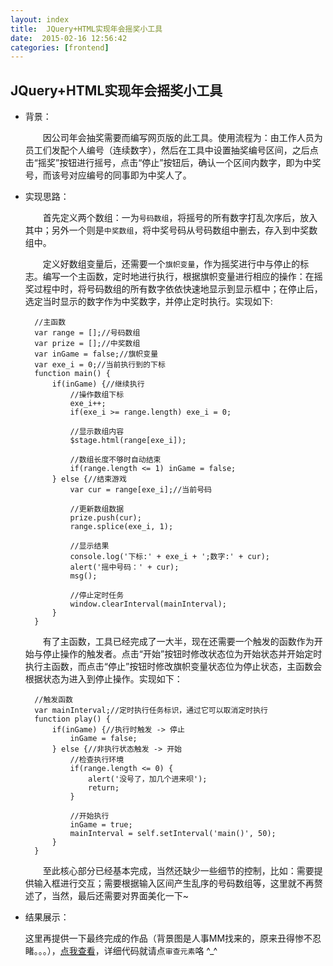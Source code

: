 ```yaml
---
layout: index
title:  JQuery+HTML实现年会摇奖小工具
date:  2015-02-16 12:56:42
categories: [frontend]
---
```


JQuery+HTML实现年会摇奖小工具
---

* 背景：

    　　因公司年会抽奖需要而编写网页版的此工具。使用流程为：由工作人员为员工们发配个人编号（连续数字），然后在工具中设置抽奖编号区间，之后点击“摇奖”按钮进行摇号，点击“停止”按钮后，确认一个区间内数字，即为中奖号，而该号对应编号的同事即为中奖人了。

* 实现思路：

    　　首先定义两个数组：一为```号码数组```，将摇号的所有数字打乱次序后，放入其中；另外一个则是```中奖数组```，将中奖号码从号码数组中删去，存入到中奖数组中。

    　　定义好数组变量后，还需要一个```旗帜变量```，作为摇奖进行中与停止的标志。编写一个主函数，定时地进行执行，根据旗帜变量进行相应的操作：在摇奖过程中时，将号码数组的所有数字依依快速地显示到显示框中；在停止后，选定当时显示的数字作为中奖数字，并停止定时执行。实现如下:	　　

    	//主函数
    	var range = [];//号码数组
    	var prize = [];//中奖数组
    	var inGame = false;//旗帜变量
    	var exe_i = 0;//当前执行到的下标
    	function main() {
    		if(inGame) {//继续执行
    			//操作数组下标
    			exe_i++;
    			if(exe_i >= range.length) exe_i = 0;
    	
    			//显示数组内容
    			$stage.html(range[exe_i]);
    	
    			//数组长度不够时自动结束
    			if(range.length <= 1) inGame = false;
    		} else {//结束游戏
    			var cur = range[exe_i];//当前号码
    	
    			//更新数组数据
    			prize.push(cur);
    			range.splice(exe_i, 1);
    	
    			//显示结果
    			console.log('下标:' + exe_i + ';数字:' + cur);
    			alert('摇中号码：' + cur);
    			msg();
    	
    			//停止定时任务
    			window.clearInterval(mainInterval);
    		}
    	}

    　　有了主函数，工具已经完成了一大半，现在还需要一个触发的函数作为开始与停止操作的触发者。点击“开始”按钮时修改状态位为开始状态并开始定时执行主函数，而点击“停止”按钮时修改旗帜变量状态位为停止状态，主函数会根据状态为进入到停止操作。实现如下：

    	//触发函数
    	var mainInterval;//定时执行任务标识，通过它可以取消定时执行
    	function play() {
    		if(inGame) {//执行时触发 -> 停止
    			inGame = false;
    		} else {//非执行状态触发 -> 开始
    			//检查执行环境
    			if(range.length <= 0) {
    				alert('没号了，加几个进来呗');
    				return;
    			}
    			
    			//开始执行
    			inGame = true;
    			mainInterval = self.setInterval('main()', 50);
    		}
    	}

    　　至此核心部分已经基本完成，当然还缺少一些细节的控制，比如：需要提供输入框进行交互；需要根据输入区间产生乱序的号码数组等，这里就不再赘述了，当然，最后还需要对界面美化一下~

* 结果展示：

    这里再提供一下最终完成的作品（背景图是人事MM找来的，原来丑得惨不忍睹。。。），[点我查看](/example/random-nums/index.html)，详细代码就请点```审查元素```咯 ^_^